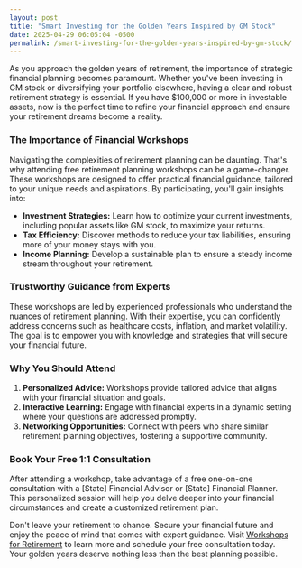 ```yaml
---
layout: post
title: "Smart Investing for the Golden Years Inspired by GM Stock"
date: 2025-04-29 06:05:04 -0500
permalink: /smart-investing-for-the-golden-years-inspired-by-gm-stock/
---
```



As you approach the golden years of retirement, the importance of strategic financial planning becomes paramount. Whether you've been investing in GM stock or diversifying your portfolio elsewhere, having a clear and robust retirement strategy is essential. If you have $100,000 or more in investable assets, now is the perfect time to refine your financial approach and ensure your retirement dreams become a reality.

### The Importance of Financial Workshops

Navigating the complexities of retirement planning can be daunting. That's why attending free retirement planning workshops can be a game-changer. These workshops are designed to offer practical financial guidance, tailored to your unique needs and aspirations. By participating, you'll gain insights into:

- **Investment Strategies:** Learn how to optimize your current investments, including popular assets like GM stock, to maximize your returns.
- **Tax Efficiency:** Discover methods to reduce your tax liabilities, ensuring more of your money stays with you.
- **Income Planning:** Develop a sustainable plan to ensure a steady income stream throughout your retirement.

### Trustworthy Guidance from Experts

These workshops are led by experienced professionals who understand the nuances of retirement planning. With their expertise, you can confidently address concerns such as healthcare costs, inflation, and market volatility. The goal is to empower you with knowledge and strategies that will secure your financial future.

### Why You Should Attend

1. **Personalized Advice:** Workshops provide tailored advice that aligns with your financial situation and goals.
2. **Interactive Learning:** Engage with financial experts in a dynamic setting where your questions are addressed promptly.
3. **Networking Opportunities:** Connect with peers who share similar retirement planning objectives, fostering a supportive community.

### Book Your Free 1:1 Consultation

After attending a workshop, take advantage of a free one-on-one consultation with a [State] Financial Advisor or [State] Financial Planner. This personalized session will help you delve deeper into your financial circumstances and create a customized retirement plan.

Don't leave your retirement to chance. Secure your financial future and enjoy the peace of mind that comes with expert guidance. Visit [Workshops for Retirement](https://workshopsforretirement.com) to learn more and schedule your free consultation today. Your golden years deserve nothing less than the best planning possible.
